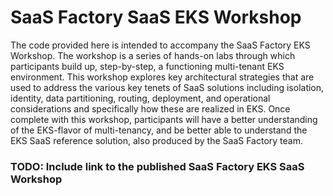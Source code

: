 # SaaS Factory SaaS EKS Workshop

The code provided here is intended to accompany the SaaS Factory EKS Workshop. The workshop is a series of hands-on labs through which participants build up, step-by-step, a functioning multi-tenant EKS environment. This workshop explores key architectural strategies that are used to address the various key tenets of SaaS solutions including isolation, identity, data partitioning, routing, deployment, and operational considerations and specifically how these are realized in EKS. Once complete with this workshop, participants will have a better understanding of the EKS-flavor of multi-tenancy, and be better able to understand the EKS SaaS reference solution, also produced by the SaaS Factory team.

### TODO: Include link to the published SaaS Factory EKS SaaS Workshop
